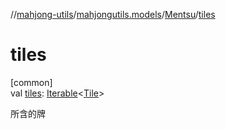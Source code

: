 //[mahjong-utils](../../../index.md)/[mahjongutils.models](../index.md)/[Mentsu](index.md)/[tiles](tiles.md)

# tiles

[common]\
val [tiles](tiles.md): [Iterable](https://kotlinlang.org/api/latest/jvm/stdlib/kotlin.collections/-iterable/index.html)&lt;[Tile](../-tile/index.md)&gt;

所含的牌

